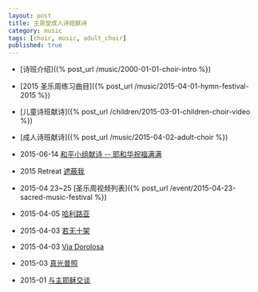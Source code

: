```yaml
---
layout: post
title: 主恩堂成人诗班献诗
category: music
tags: [choir, music, adult_choir]
published: true
---
```


 * [诗班介绍]({% post_url /music/2000-01-01-choir-intro %}) 
 * [2015 圣乐周练习曲目]({% post_url /music/2015-04-01-hymn-festival-2015 %})
 * [儿童诗班献诗]({% post_url /children/2015-03-01-children-choir-video %})
 * [成人诗班献诗]({% post_url /music/2015-04-02-adult-choir %})


 * 2015-06-14 [和平小组献诗 -- 耶和华祝福满满](https://youtu.be/IjLnK4sIS60)
 * 2015 Retreat [遮蔽我](https://youtu.be/xk4r45upMB0)
 * 2015-04 23~25 [圣乐周视频列表]({% post_url /event/2015-04-23-sacred-music-festival %}) 
 * 2015-04-05 [哈利路亚](http://youtu.be/HevqVManAa0)
 * 2015-04-03 [若无十架](https://youtu.be/lUpaEmOlJ54)
 * 2015-04-03 [Via Dorolosa](https://youtu.be/nKxuEcly1wc)
 * 2015-03 [真光普照](https://www.youtube.com/embed/Dip4S37Zb6c)
 * 2015-01 [与主耶稣交谈](https://www.youtube.com/embed/iIpWhRAMrLI)
